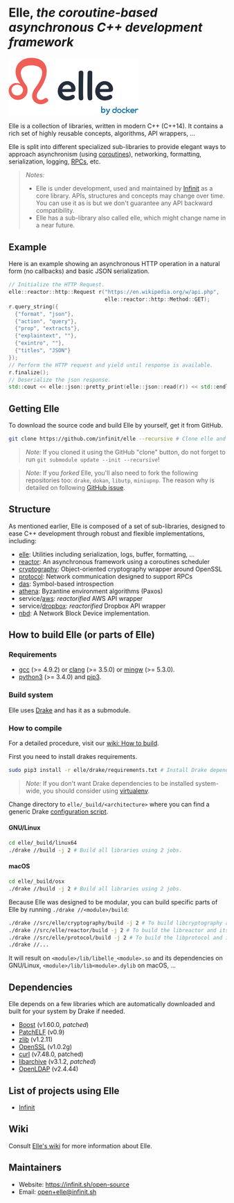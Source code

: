 # Elle, *the coroutine-based asynchronous C++ development framework*

<img src="docs/static_files/elle_docker_logotype@2x.png" alt="Logo - Elle" title="Elle logotype" width="300" style="max-width:300px;">

Elle is a collection of libraries, written in modern C++ (C++14). It contains a rich set of highly reusable concepts, algorithms, API wrappers, ...

Elle is split into different specialized sub-libraries to provide elegant ways to approach asynchronism (using [coroutines](https://en.wikipedia.org/wiki/Coroutine)), networking, formatting, serialization, logging, [RPCs](https://en.wikipedia.org/wiki/Remote_procedure_call), etc.

> *Notes:*
> - Elle is under development, used and maintained by [Infinit](https://infinit.sh) as a core library. APIs, structures and concepts may change over time. You can use it as is but we don't guarantee any API backward compatibility.
> - Elle has a sub-library also called elle, which might change name in a near future.

## Example

Here is an example showing an asynchronous HTTP operation in a natural form (no callbacks) and basic JSON serialization.

```cpp
// Initialize the HTTP Request.
elle::reactor::http::Request r("https://en.wikipedia.org/w/api.php",
                               elle::reactor::http::Method::GET);
r.query_string({
  {"format", "json"},
  {"action", "query"},
  {"prop", "extracts"},
  {"explaintext", ""},
  {"exintro", ""},
  {"titles", "JSON"}
});
// Perform the HTTP request and yield until response is available.
r.finalize();
// Deserialize the json response.
std::cout << elle::json::pretty_print(elle::json::read(r)) << std::endl;
```
<!-- Full example [here](elle/src/elle/examples/samples/get_wikipedia.cc). -->

## Getting Elle

To download the source code and build Elle by yourself, get it from GitHub.

```bash
git clone https://github.com/infinit/elle --recursive # Clone elle and its submodules.
```

> *Note:* If you cloned it using the GitHub "clone" button, do not forget to run `git submodule update --init --recursive`!

> *Note:* If you *forked* Elle, you'll also need to fork the following repositories too: `drake`, `dokan`, `libutp`, `miniupnp`. The reason why is detailed on following [GitHub issue](https://github.com/infinit/elle/issues/6).

## Structure

As mentioned earlier, Elle is composed of a set of sub-libraries, designed to ease C++ development through robust and flexible implementations, including:
- [elle](src/elle): Utilities including serialization, logs, buffer, formatting, ...
- [reactor](src/elle/reactor): An asynchronous framework using a coroutines scheduler
- [cryptography](src/elle/cryptography): Object-oriented cryptography wrapper around OpenSSL
- [protocol](src/elle/protocol): Network communication designed to support RPCs
- [das](src/elle/das): Symbol-based introspection
- [athena](src/elle/athena): Byzantine environment algorithms (Paxos)
- service/[aws](src/elle/service/aws): *reactorified* AWS API wrapper
- service/[dropbox](src/elle/service/dropbox): *reactorified* Dropbox API wrapper
- [nbd](nbd): A Network Block Device implementation.

## How to build Elle (or parts of Elle)

### Requirements

- [gcc](https://gcc.gnu.org) (>= 4.9.2) or [clang](http://clang.llvm.org) (>= 3.5.0) or [mingw](http://mingw.org) (>= 5.3.0).
- [python3](https://www.python.org/download) (>= 3.4.0) and [pip3](https://pip.pypa.io/en/stable).

### Build system

Elle uses [Drake](https://github.com/infinit/drake) and has it as a submodule.

### How to compile

For a detailed procedure, visit our [wiki: How to build](https://github.com/infinit/elle/wiki/How-to-build).

First you need to install drakes requirements.

```bash
sudo pip3 install -r elle/drake/requirements.txt # Install Drake dependencies.
```
> *Note:* If you don't want Drake dependencies to be installed system-wide, you should consider using [virtualenv](https://virtualenv.pypa.io/en/stable/installation).

Change directory to `elle/_build/<architecture>` where you can find a generic Drake [configuration script](https://github.com/infinit/drake#basic-structures-of-a-drakefile-and-a-drake-script).

#### GNU/Linux


```bash
cd elle/_build/linux64
./drake //build -j 2 # Build all libraries using 2 jobs.
```

#### macOS

```bash
cd elle/_build/osx
./drake //build -j 2 # Build all libraries using 2 jobs.
```

Because Elle was designed to be modular, you can build specific parts of Elle by running `./drake //<module>/build`:

```bash
./drake //src/elle/cryptography/build -j 2 # To build libcryptography and its dependencies.
./drake //src/elle/reactor/build -j 2 # To build the libreactor and its dependencies.
./drake //src/elle/protocol/build -j 2 # To build the libprotocol and its dependencies.
./drake //...
```
It will result on `<module>/lib/libelle_<module>.so` and its dependencies on GNU/Linux, `<module>/lib/lib<module>.dylib` on macOS, ...

## Dependencies

Elle depends on a few libraries which are automatically downloaded and built for your system by Drake if needed.

- [Boost](http://boost.org) (v1.60.0, _patched_)
- [PatchELF](http://nixos.org/patchelf.html) (v0.9)
- [zlib](http://www.zlib.net) (v1.2.11)
- [OpenSSL](https://www.openssl.org) (v1.0.2g)
- [curl](https://curl.haxx.se) (v7.48.0, patched)
- [libarchive](http://www.libarchive.org) (v3.1.2, _patched_)
- [OpenLDAP](http://www.openldap.org) (v2.4.44)

## List of projects using Elle

- [Infinit](https://github.com/infinit/infinit)

## Wiki

Consult [Elle's wiki](https://github.com/infinit/elle/wiki) for more information about Elle.

## Maintainers

 * Website: https://infinit.sh/open-source
 * Email: open+elle@infinit.sh

